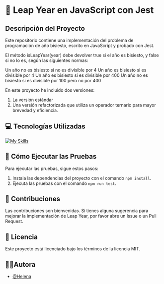 # 🚀 Leap Year en JavaScript con Jest

## Descripción del Proyecto

Este repositorio contiene una implementación del problema de programación de año bisiesto, escrito en JavaScript y probado con Jest. 

El método isLeapYear(year) debe devolver true si el año es bisiesto, y false si no lo es, según las siguientes normas:

Un año no es bisiesto si no es divisible por 4
Un año es bisiesto si es divisible por 4
Un año es bisiesto si es divisible por 400
Un año no es bisiesto si es divisible por 100 pero no por 400

En este proyecto he incluido dos versiones:
1. La versión estándar
2. Una versión refactorizada que utiliza un operador ternario para mayor brevedad y eficiencia. 

## 💻 Tecnologías Utilizadas

[![My Skills](https://skillicons.dev/icons?i=js,jest,github,vscode)](https://skillicons.dev)

## 🧪 Cómo Ejecutar las Pruebas

Para ejecutar las pruebas, sigue estos pasos:

1. Instala las dependencias del proyecto con el comando `npm install`.
2. Ejecuta las pruebas con el comando `npm run test`.

## 🤝 Contribuciones

Las contribuciones son bienvenidas. Si tienes alguna sugerencia para mejorar la implementación de Leap Year, por favor abre un Issue o un Pull Request.

## 📜 Licencia

Este proyecto está licenciado bajo los términos de la licencia MIT.

##  👩‍💻Autora
- [@Helena](https://github.com/HelenaDR84)
